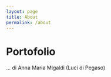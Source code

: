 ```yaml
---
layout: page
title: About
permalink: /about
---
```


# Portofolio 

... di Anna Maria Migaldi (Luci di Pegaso)